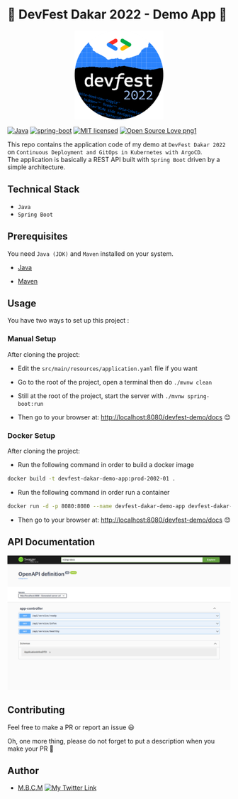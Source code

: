 # 🚀 DevFest Dakar 2022 - Demo App 🚀

<p align="center">
  <a href="https://gdg.community.dev/events/details/google-gdg-dakar-presents-devfest-dakar-22/" target="blank"><img src="./screenshots/devfest-2022.png" width="200" alt="Devfest-2022" /></a>
</p>

[![Java](https://img.shields.io/badge/java-3776AB?style=for-the-badge&logo=Java&logoColor=white)](https://img.shields.io/badge/java-3776AB?style=for-the-badge&logo=Java&logoColor=white)
[![spring-boot](https://img.shields.io/badge/spring%20boot-3776AB?style=for-the-badge&logo=spring-boot&logoColor=white)](https://img.shields.io/badge/spring-3776AB?style=for-the-badge&logo=spring-boot&logoColor=white)
[![MIT licensed](https://img.shields.io/badge/license-mit-blue?style=for-the-badge&logo=appveyor)](LICENSE)
[![Open Source Love png1](https://badges.frapsoft.com/os/v1/open-source.png?v=103)](https://github.com/ellerbrock/open-source-badges/)

This repo contains the application code of my demo at `DevFest Dakar 2022` on `Continuous Deployment and GitOps in Kubernetes with ArgoCD`.  
The application is basically a REST API built with `Spring Boot` driven by a simple architecture.

## Technical Stack

- `Java`
- `Spring Boot`

## Prerequisites

You need `Java (JDK)` and `Maven` installed on your system.

- [Java](https://www.oracle.com/java/technologies/downloads/)

- [Maven](https://maven.apache.org/download.cgi)

## Usage

You have two ways to set up this project :

### Manual Setup

After cloning the project:

- Edit the `src/main/resources/application.yaml` file if you want

- Go to the root of the project, open a terminal then do `./mvnw clean`

- Still at the root of the project, start the server with `./mvnw spring-boot:run`

- Then go to your browser at: <http://localhost:8080/devfest-demo/docs> 😊

### Docker Setup

After cloning the project:

- Run the following command in order to build a docker image
```bash
docker build -t devfest-dakar-demo-app:prod-2002-01 .
```

- Run the following command in order run a container
```bash
docker run -d -p 8080:8080 --name devfest-dakar-demo-app devfest-dakar-demo-app:prod-2002-01
```

- Then go to your browser at: <http://localhost:8080/devfest-demo/docs> 😊

## API Documentation

![screenshot](screenshots/screenshots.png)

## Contributing

Feel free to make a PR or report an issue 😃

Oh, one more thing, please do not forget to put a description when you make your PR 🙂

## Author

- [M.B.C.M](https://itdev.sn)
  [![My Twitter Link](https://img.shields.io/twitter/follow/the_it_dev?style=social)](https://twitter.com/the_it_dev)
